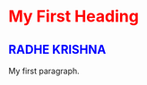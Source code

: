 <!DOCTYPE html>
<html>
  <head> 

<title>page title</title>
  
  </head>
  
<body>

<h1 style="color:red;">My First Heading</h1>
<H2 STYLE="COLOR: BLUE;"> RADHE KRISHNA </H2>

<p>My first paragraph.</p>

</body>
</html>
